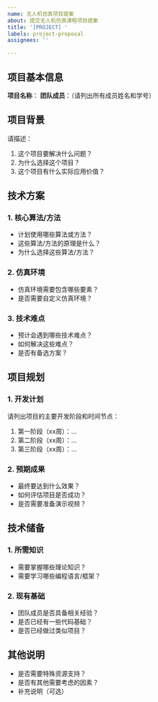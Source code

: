 ```yaml
---
name: 无人机仿真项目提案
about: 提交无人机仿真课程项目提案
title: '[PROJECT] '
labels: project-proposal
assignees: ''

---
```


## 项目基本信息
**项目名称**：
**团队成员**：（请列出所有成员姓名和学号）

## 项目背景
请描述：
1. 这个项目要解决什么问题？
2. 为什么选择这个项目？
3. 这个项目有什么实际应用价值？

## 技术方案
### 1. 核心算法/方法
- 计划使用哪些算法或方法？
- 这些算法/方法的原理是什么？
- 为什么选择这些算法/方法？

### 2. 仿真环境
- 仿真环境需要包含哪些要素？
- 是否需要自定义仿真环境？

### 3. 技术难点
- 预计会遇到哪些技术难点？
- 如何解决这些难点？
- 是否有备选方案？

## 项目规划
### 1. 开发计划
请列出项目的主要开发阶段和时间节点：
1. 第一阶段（xx周）：...
2. 第二阶段（xx周）：...
3. 第三阶段（xx周）：...

### 2. 预期成果
- 最终要达到什么效果？
- 如何评估项目是否成功？
- 是否需要准备演示视频？

## 技术储备
### 1. 所需知识
- 需要掌握哪些理论知识？
- 需要学习哪些编程语言/框架？

### 2. 现有基础
- 团队成员是否具备相关经验？
- 是否已经有一些代码基础？
- 是否已经做过类似项目？

## 其他说明
- 是否需要特殊资源支持？
- 是否有其他需要考虑的因素？
- 补充说明（可选） 